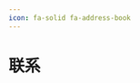 ```yaml
---
icon: fa-solid fa-address-book
---
```

# 联系

<VPBanner
  title="ymh0000123"
  content="见证者，为见证而来。铭记者，因铭记而生。"
  logo="https://dn-qiniu-avatar.qbox.me/avatar/d5e35cb2925566162f721bb5b38c8b77"
  :actions='[
    {
      text: "访问网站",
      link:"https://ymh0000123.github.io/",
    },
    {
      text: "博客",
      link: "https://xiaofeishu-boke.netlify.app/",
      type: "default",
    },
  ]'
/>
